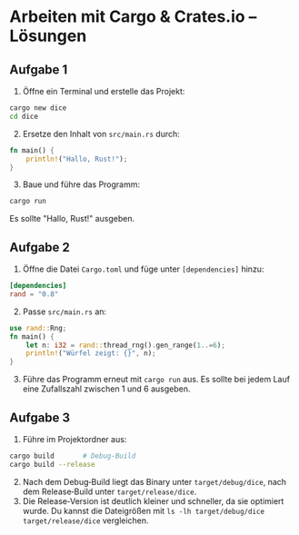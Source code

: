 # Arbeiten mit Cargo & Crates.io – Lösungen

## Aufgabe 1

1. Öffne ein Terminal und erstelle das Projekt:
```bash
cargo new dice
cd dice
```
2. Ersetze den Inhalt von `src/main.rs` durch:
```rust
fn main() {
    println!("Hallo, Rust!");
}
```
3. Baue und führe das Programm:
```bash
cargo run
```
Es sollte "Hallo, Rust!" ausgeben.


## Aufgabe 2

1. Öffne die Datei `Cargo.toml` und füge unter `[dependencies]` hinzu:
```toml
[dependencies]
rand = "0.8"
```
2. Passe `src/main.rs` an:
```rust
use rand::Rng;
fn main() {
    let n: i32 = rand::thread_rng().gen_range(1..=6);
    println!("Würfel zeigt: {}", n);
}
```
3. Führe das Programm erneut mit `cargo run` aus. Es sollte bei jedem Lauf eine Zufallszahl zwischen 1 und 6 ausgeben.


## Aufgabe 3

1. Führe im Projektordner aus:
```bash
cargo build       # Debug‑Build
cargo build --release
```
2. Nach dem Debug‑Build liegt das Binary unter `target/debug/dice`, nach dem Release‑Build unter `target/release/dice`.
3. Die Release‑Version ist deutlich kleiner und schneller, da sie optimiert wurde. Du kannst die Dateigrößen mit `ls -lh target/debug/dice target/release/dice` vergleichen.


